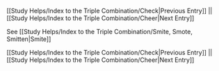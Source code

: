 [[Study Helps/Index to the Triple Combination/Check|Previous Entry]]  ||  [[Study Helps/Index to the Triple Combination/Cheer|Next Entry]]

 See [[Study Helps/Index to the Triple Combination/Smite, Smote, Smitten|Smite]]

[[Study Helps/Index to the Triple Combination/Check|Previous Entry]]  ||  [[Study Helps/Index to the Triple Combination/Cheer|Next Entry]]
